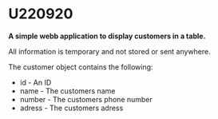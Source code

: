 # U220920

**A simple webb application to display customers in a table.**

All information is temporary and not stored or sent anywhere.

The customer object contains the following:

- id - An ID
- name - The customers name
- number - The customers phone number
- adress - The customers adress
